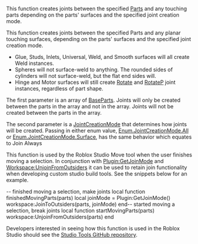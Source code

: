 This function creates joints between the specified [Parts](https://developer.roblox.com/en-us/api-reference/class/BasePart) and any touching parts depending on the parts' surfaces and the specified joint creation mode.

This function creates joints between the specified Parts and any planar touching surfaces, depending on the parts' surfaces and the specified joint creation mode.

*   Glue, Studs, Inlets, Universal, Weld, and Smooth surfaces will all create Weld instances.
*   Spheres will not surface-weld to anything. The rounded sides of cylinders will not surface-weld, but the flat end sides will.
*   Hinge and Motor surfaces will still create [Rotate](https://developer.roblox.com/en-us/api-reference/class/Rotate) and [RotateP](https://developer.roblox.com/en-us/api-reference/class/RotateP) joint instances, regardless of part shape.

The first parameter is an array of [BaseParts](https://developer.roblox.com/en-us/api-reference/class/BasePart). Joints will only be created between the parts in the array and not in the array. Joints will not be created between the parts in the array.

The second parameter is a [JointCreationMode](https://developer.roblox.com/en-us/api-reference/enum/JointCreationMode) that determines how joints will be created. Passing in either enum value, [Enum.JointCreationMode.All](https://developer.roblox.com/en-us/api-reference/enum/JointCreationMode) or [Enum.JointCreationMode.Surface](https://developer.roblox.com/en-us/api-reference/enum/JointCreationMode), has the same behavior which equates to Join Always

This function is used by the Roblox Studio Move tool when the user finishes moving a selection. In conjunction with [Plugin:GetJoinMode](https://developer.roblox.com/en-us/api-reference/function/Plugin/GetJoinMode) and [Workspace:UnjoinFromOutsiders](https://developer.roblox.com/en-us/api-reference/function/Workspace/UnjoinFromOutsiders) it can be used to retain join functionality when developing custom studio build tools. See the snippets below for an example.

\-- finished moving a selection, make joints
local function finishedMovingParts(parts)
	local joinMode = Plugin:GetJoinMode()
	workspace:JoinToOutsiders(parts, joinMode)
end\-- started moving a selection, break joints
local function startMovingParts(parts)
	workspace:UnjoinFromOutsiders(parts)
end

Developers interested in seeing how this function is used in the Roblox Studio should see the [Studio Tools GitHub repository](https://github.com/Roblox/Studio-Tools).